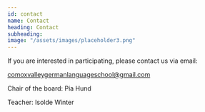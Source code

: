 ```yaml
---
id: contact
name: Contact
heading: Contact
subheading:
image: "/assets/images/placeholder3.png"
---
```


If you are interested in participating, please contact us via email:

[comoxvalleygermanlanguageschool@gmail.com](mailto:comoxvalleygermanlanguageschool@gmail.com)

Chair of the board: Pia Hund

Teacher: Isolde Winter
